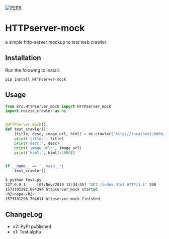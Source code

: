 [![PEP8](https://img.shields.io/badge/code%20style-pep8-orange.svg)](https://www.python.org/dev/peps/pep-0008/)

# HTTPserver-mock

a simple http-server mockup to test web crawler.

## Installation
Run the folowing to install:

```shell
pip install HTTPserver-mock
```

## Usage

```python
from src.HTTPserver_mock import HTTPserver_mock
import noizze_crawler as nc


@HTTPserver_mock()
def test_crawler():
    (title, desc, image_url, html) = nc.crawler('http://localhost:8000/index.html')
    print('title:', title)
    print('desc:', desc)
    print('image_url:', image_url)
    print('html:', html[:1000])


if __name__ == '__main__':
    test_crawler()
```

```bash
$ python test.py
127.0.0.1 - - [07/Nov/2019 13:34:55] "GET /index.html HTTP/1.1" 200 -
1573101292.684394 httpserver_mock started
<h2>nope</h2>
1573101296.704611 httpserver_mock finished

```

## ChangeLog
* v2: PyPI published
* v1: Test alpha 

